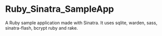 # Ruby_Sinatra_SampleApp
A Ruby sample application made with Sinatra. It uses sqlite, warden, sass, sinatra-flash, bcrypt ruby and rake.
